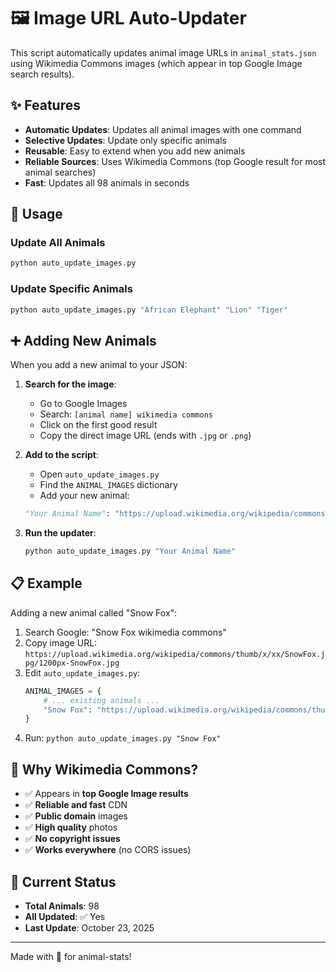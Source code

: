 # 🖼️ Image URL Auto-Updater

This script automatically updates animal image URLs in `animal_stats.json` using Wikimedia Commons images (which appear in top Google Image search results).

## ✨ Features

- **Automatic Updates**: Updates all animal images with one command
- **Selective Updates**: Update only specific animals
- **Reusable**: Easy to extend when you add new animals
- **Reliable Sources**: Uses Wikimedia Commons (top Google result for most animal searches)
- **Fast**: Updates all 98 animals in seconds

## 🚀 Usage

### Update All Animals
```bash
python auto_update_images.py
```

### Update Specific Animals
```bash
python auto_update_images.py "African Elephant" "Lion" "Tiger"
```

## ➕ Adding New Animals

When you add a new animal to your JSON:

1. **Search for the image**:
   - Go to Google Images
   - Search: `[animal name] wikimedia commons`
   - Click on the first good result
   - Copy the direct image URL (ends with `.jpg` or `.png`)

2. **Add to the script**:
   - Open `auto_update_images.py`
   - Find the `ANIMAL_IMAGES` dictionary
   - Add your new animal:
   ```python
   "Your Animal Name": "https://upload.wikimedia.org/wikipedia/commons/thumb/.../image.jpg",
   ```

3. **Run the updater**:
   ```bash
   python auto_update_images.py "Your Animal Name"
   ```

## 📋 Example

Adding a new animal called "Snow Fox":

1. Search Google: "Snow Fox wikimedia commons"
2. Copy image URL: `https://upload.wikimedia.org/wikipedia/commons/thumb/x/xx/SnowFox.jpg/1200px-SnowFox.jpg`
3. Edit `auto_update_images.py`:
   ```python
   ANIMAL_IMAGES = {
       # ... existing animals ...
       "Snow Fox": "https://upload.wikimedia.org/wikipedia/commons/thumb/x/xx/SnowFox.jpg/1200px-SnowFox.jpg",
   }
   ```
4. Run: `python auto_update_images.py "Snow Fox"`

## 🎯 Why Wikimedia Commons?

- ✅ Appears in **top Google Image results**
- ✅ **Reliable and fast** CDN
- ✅ **Public domain** images
- ✅ **High quality** photos
- ✅ **No copyright issues**
- ✅ **Works everywhere** (no CORS issues)

## 🔧 Current Status

- **Total Animals**: 98
- **All Updated**: ✅ Yes
- **Last Update**: October 23, 2025

---

Made with 💚 for animal-stats!

